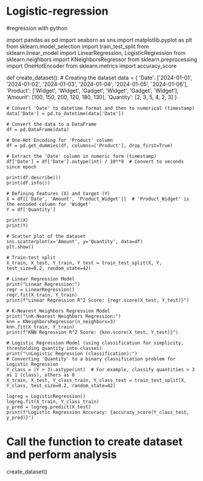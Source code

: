 # Logistic-regression
#regression with python

import pandas as pd
import seaborn as sns
import matplotlib.pyplot as plt
from sklearn.model_selection import train_test_split
from sklearn.linear_model import LinearRegression, LogisticRegression
from sklearn.neighbors import KNeighborsRegressor
from sklearn.preprocessing import OneHotEncoder
from sklearn.metrics import accuracy_score

def create_dataset():
    # Creating the dataset
    data = {
        'Date': ['2024-01-01', '2024-01-02', '2024-01-03', '2024-01-04', '2024-01-05', '2024-01-06'],
        'Product': ['Widget', 'Widget', 'Gadget', 'Widget', 'Gadget', 'Widget'],
        'Amount': [100, 150, 200, 120, 180, 130],
        'Quantity': [2, 3, 5, 4, 2, 3]
    }

    # Convert 'Date' to datetime format and then to numerical (timestamp)
    data['Date'] = pd.to_datetime(data['Date'])

    # Convert the data to a DataFrame
    df = pd.DataFrame(data)

    # One-Hot Encoding for 'Product' column
    df = pd.get_dummies(df, columns=['Product'], drop_first=True)

    # Extract the 'Date' column in numeric form (timestamp)
    df['Date'] = df['Date'].astype(int) / 10**9  # Convert to seconds since epoch

    print(df.describe())
    print(df.info())

    # Defining features (X) and target (Y)
    X = df[['Date', 'Amount', 'Product_Widget']]  # 'Product_Widget' is the encoded column for 'Widget'
    Y = df['Quantity']

    print(X)
    print(Y)

    # Scatter plot of the dataset
    sns.scatterplot(x='Amount', y='Quantity', data=df)
    plt.show()

    # Train-test split
    X_train, X_test, Y_train, Y_test = train_test_split(X, Y, test_size=0.2, random_state=42)

    # Linear Regression Model
    print("Linear Regression:")
    regr = LinearRegression()
    regr.fit(X_train, Y_train)
    print(f"Linear Regression R^2 Score: {regr.score(X_test, Y_test)}")

    # K-Nearest Neighbors Regression Model
    print("\nK-Nearest Neighbors Regression:")
    knn = KNeighborsRegressor(n_neighbors=3)
    knn.fit(X_train, Y_train)
    print(f"KNN Regression R^2 Score: {knn.score(X_test, Y_test)}")

    # Logistic Regression Model (using classification for simplicity, thresholding quantity into classes)
    print("\nLogistic Regression (classification):")
    # Converting 'Quantity' to a binary classification problem for Logistic Regression
    Y_class = (Y > 3).astype(int)  # For example, classify quantities > 3 as 1 (class), others as 0
    X_train, X_test, Y_class_train, Y_class_test = train_test_split(X, Y_class, test_size=0.2, random_state=42)

    logreg = LogisticRegression()
    logreg.fit(X_train, Y_class_train)
    y_pred = logreg.predict(X_test)
    print(f"Logistic Regression Accuracy: {accuracy_score(Y_class_test, y_pred)}")

# Call the function to create dataset and perform analysis
create_dataset()

